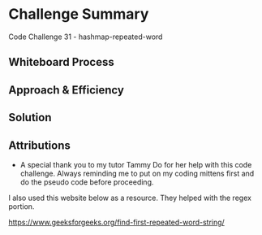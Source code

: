 # Challenge Summary
<!-- Description of the challenge -->

Code Challenge 31 - hashmap-repeated-word

## Whiteboard Process
<!-- Embedded whiteboard image -->

## Approach & Efficiency
<!-- What approach did you take? Why? What is the Big O space/time for this approach? -->

## Solution
<!-- Show how to run your code, and examples of it in action -->


## Attributions
- A special thank you to my tutor Tammy Do for her help with this code challenge. Always reminding me to put on my coding mittens first and do the pseudo code before proceeding.

I also used this website below as a resource. They helped with the regex portion.


https://www.geeksforgeeks.org/find-first-repeated-word-string/
